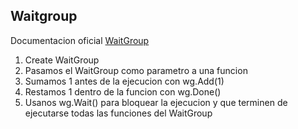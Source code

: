##  Waitgroup

Documentacion oficial [WaitGroup](https://translate.google.com.mx/?hl=es)

1. Create WaitGroup
2. Pasamos el WaitGroup como parametro a una funcion 
3. Sumamos 1 antes de la ejecucion con wg.Add(1) 
4. Restamos 1 dentro de la funcion con wg.Done()
4. Usanos wg.Wait() para bloquear la ejecucion y que terminen de ejecutarse todas las funciones del WaitGroup